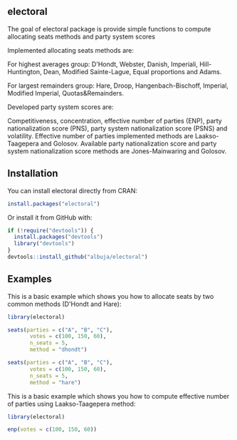 
<!-- README.md is generated from README.Rmd. Please edit that file -->
electoral
---------

The goal of electoral package is provide simple functions to compute allocating seats methods and party system scores

Implemented allocating seats methods are:

For highest averages group: D'Hondt, Webster, Danish, Imperiali, Hill-Huntington, Dean, Modified Sainte-Lague, Equal proportions and Adams.

For largest remainders group: Hare, Droop, Hangenbach-Bischoff, Imperial, Modified Imperial, Quotas&Remainders.

Developed party system scores are:

Competitiveness, concentration, effective number of parties (ENP), party nationalization score (PNS), party system nationalization score (PSNS) and volatility. Effective number of parties implemented methods are Laakso-Taagepera and Golosov. Available party nationalization score and party system nationalization score methods are Jones-Mainwaring and Golosov.

Installation
------------

You can install electoral directly from CRAN:
``` r
install.packages("electoral")
```

Or install it from GitHub with:

``` r
if (!require("devtools")) {
  install.packages("devtools")
  library("devtools")
}
devtools::install_github("albuja/electoral")
```

Examples
--------

This is a basic example which shows you how to allocate seats by two common methods (D'Hondt and Hare):

``` r
library(electoral)

seats(parties = c("A", "B", "C"),
       votes = c(100, 150, 60),
       n_seats = 5,
       method = "dhondt")

seats(parties = c("A", "B", "C"),
       votes = c(100, 150, 60),
       n_seats = 5,
       method = "hare")
```

This is a basic example which shows you how to compute effective number of parties using Laakso-Taagepera method:

``` r
library(electoral)

enp(votes = c(100, 150, 60))
```
